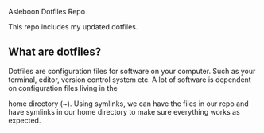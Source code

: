 Asleboon Dotfiles Repo

This repo includes my updated dotfiles.

## What are dotfiles? 
Dotfiles are configuration files for software on your computer.
Such as your terminal, editor, version control system etc.
A lot of software is dependent on configuration files living in the 

home directory (~). Using symlinks, we can have the files in our repo
and have symlinks in our home directory to make sure everything works
as expected. 
